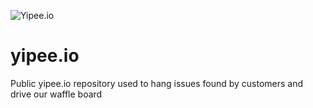 ![Yipee.io](http://yipee.io/wp-content/uploads/2017/02/yipee_logo_blue.png)

# yipee.io  
Public yipee.io repository used to hang issues found by customers and drive our waffle board

